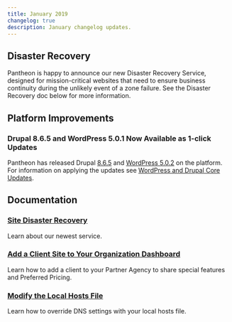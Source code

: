 ```yaml
---
title: January 2019
changelog: true
description: January changelog updates.
---
```


## Disaster Recovery

Pantheon is happy to announce our new Disaster Recovery Service, designed for mission-critical websites that need to ensure business continuity during the unlikely event of a zone failure. See the Disaster Recovery doc below for more information.

## Platform Improvements

### Drupal 8.6.5 and WordPress 5.0.1 Now Available as 1-click Updates

Pantheon has released Drupal [8.6.5](https://www.drupal.org/project/drupal/releases/8.6.5) and [WordPress 5.0.2](https://wordpress.org/news/2018/12/wordpress-5-0-2-maintenance-release/) on the platform. For information on applying the updates see [WordPress and Drupal Core Updates](/core-updates).

## Documentation

### [Site Disaster Recovery](/multizone-failover)

Learn about our newest service.

### [Add a Client Site to Your Organization Dashboard](/guides/legacy-dashboard/add-client-site)

Learn how to add a client to your Partner Agency to share special features and Preferred Pricing.

### [Modify the Local Hosts File](/guides/local-development/hosts-file)

Learn how to override DNS settings with your local hosts file.